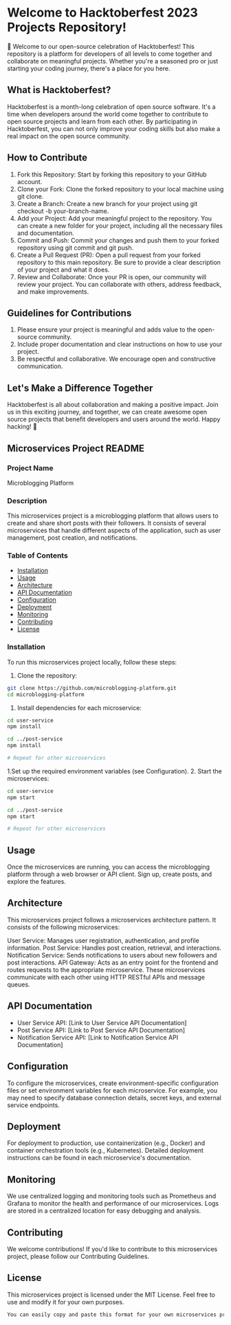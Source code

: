 # Welcome to Hacktoberfest 2023 Projects Repository!
🎉 Welcome to our open-source celebration of Hacktoberfest! This repository is a platform for developers of all levels to come together and collaborate on meaningful projects. Whether you're a seasoned pro or just starting your coding journey, there's a place for you here.

## What is Hacktoberfest?
Hacktoberfest is a month-long celebration of open source software. It's a time when developers around the world come together to contribute to open source projects and learn from each other. By participating in Hacktoberfest, you can not only improve your coding skills but also make a real impact on the open source community.

## How to Contribute
1. Fork this Repository: Start by forking this repository to your GitHub account.
2. Clone your Fork: Clone the forked repository to your local machine using git clone.
3. Create a Branch: Create a new branch for your project using git checkout -b your-branch-name.
4. Add your Project: Add your meaningful project to the repository. You can create a new folder for your project, including all the necessary files and documentation.
5. Commit and Push: Commit your changes and push them to your forked repository using git commit and git push.
6. Create a Pull Request (PR): Open a pull request from your forked repository to this main repository. Be sure to provide a clear description of your project and what it does.
7. Review and Collaborate: Once your PR is open, our community will review your project. You can collaborate with others, address feedback, and make improvements.

## Guidelines for Contributions
1. Please ensure your project is meaningful and adds value to the open-source community.
2. Include proper documentation and clear instructions on how to use your project.
3. Be respectful and collaborative. We encourage open and constructive communication.

## Let's Make a Difference Together
Hacktoberfest is all about collaboration and making a positive impact. Join us in this exciting journey, and together, we can create awesome open source projects that benefit developers and users around the world.
Happy hacking! 🚀
## Microservices Project README

### Project Name

Microblogging Platform

### Description

This microservices project is a microblogging platform that allows users to create and share short posts with their followers. It consists of several microservices that handle different aspects of the application, such as user management, post creation, and notifications.

### Table of Contents

- [Installation](#installation)
- [Usage](#usage)
- [Architecture](#architecture)
- [API Documentation](#api-documentation)
- [Configuration](#configuration)
- [Deployment](#deployment)
- [Monitoring](#monitoring)
- [Contributing](#contributing)
- [License](#license)

### Installation

To run this microservices project locally, follow these steps:

1. Clone the repository:

```bash
git clone https://github.com/microblogging-platform.git
cd microblogging-platform
```

1. Install dependencies for each microservice:
```bash
cd user-service
npm install

cd ../post-service
npm install

# Repeat for other microservices
```
1.Set up the required environment variables (see Configuration).
2. Start the microservices:
```bash
cd user-service
npm start

cd ../post-service
npm start

# Repeat for other microservices
```
## Usage
Once the microservices are running, you can access the microblogging platform through a web browser or API client. Sign up, create posts, and explore the features.

## Architecture
This microservices project follows a microservices architecture pattern. It consists of the following microservices:

User Service: Manages user registration, authentication, and profile information.
Post Service: Handles post creation, retrieval, and interactions.
Notification Service: Sends notifications to users about new followers and post interactions.
API Gateway: Acts as an entry point for the frontend and routes requests to the appropriate microservice.
These microservices communicate with each other using HTTP RESTful APIs and message queues.

## API Documentation
- User Service API: [Link to User Service API Documentation]
- Post Service API: [Link to Post Service API Documentation]
- Notification Service API: [Link to Notification Service API Documentation]
  
## Configuration
To configure the microservices, create environment-specific configuration files or set environment variables for each microservice. For example, you may need to specify database connection details, secret keys, and external service endpoints.

## Deployment
For deployment to production, use containerization (e.g., Docker) and container orchestration tools (e.g., Kubernetes). Detailed deployment instructions can be found in each microservice's documentation.

## Monitoring
We use centralized logging and monitoring tools such as Prometheus and Grafana to monitor the health and performance of our microservices. Logs are stored in a centralized location for easy debugging and analysis.

## Contributing
We welcome contributions! If you'd like to contribute to this microservices project, please follow our Contributing Guidelines.

## License
This microservices project is licensed under the MIT License. Feel free to use and modify it for your own purposes.

```bash
You can easily copy and paste this format for your own microservices project README.
```

